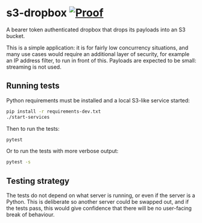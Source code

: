 # s3-dropbox [![Proof](https://github.com/uktrade/s3-dropbox/actions/workflows/test.yml/badge.svg)](https://github.com/uktrade/s3-dropbox/actions/workflows/test.yml)

A bearer token authenticated dropbox that drops its payloads into an S3 bucket.

This is a simple application: it is for fairly low concurrency situations, and many use cases would require an additional layer of security, for example an IP address filter, to run in front of this. Payloads are expected to be small: streaming is not used.


## Running tests

Python requirements must be installed and a local S3-like service started:

```bash
pip install -r requirements-dev.txt
./start-services
````

Then to run the tests:

```bash
pytest
````

Or to run the tests with more verbose output:

```bash
pytest -s
````


## Testing strategy

The tests do not depend on what server is running, or even if the server is a Python. This is deliberate so another server could be swapped out, and if the tests pass, this would give confidence that there will be no user-facing break of behaviour.
